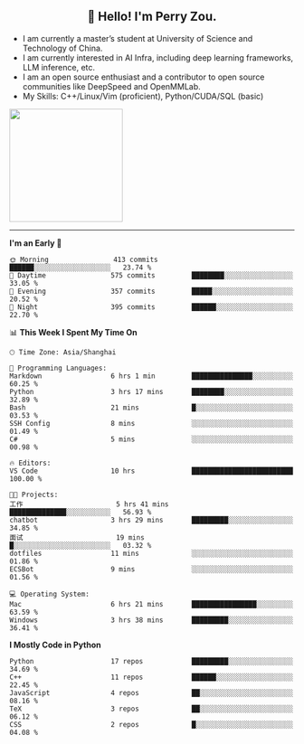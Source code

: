 <h2 align="center">👋 Hello! I'm Perry Zou.</h2>

- I am currently a master’s student at University of Science and Technology of China.
- I am currently interested in AI Infra, including deep learning frameworks, LLM inference, etc.
- I am an open source enthusiast and a contributor to open source communities like DeepSpeed and OpenMMLab.
- My Skills: C++/Linux/Vim (proficient), Python/CUDA/SQL (basic)

<img height=200 align="center" src="https://github-readme-stats.vercel.app/api?username=zonepg" />

-------

<!--START_SECTION:waka-->
**I'm an Early 🐤** 

```text
🌞 Morning                413 commits         ██████░░░░░░░░░░░░░░░░░░░   23.74 % 
🌆 Daytime                575 commits         ████████░░░░░░░░░░░░░░░░░   33.05 % 
🌃 Evening                357 commits         █████░░░░░░░░░░░░░░░░░░░░   20.52 % 
🌙 Night                  395 commits         ██████░░░░░░░░░░░░░░░░░░░   22.70 % 
```


📊 **This Week I Spent My Time On** 

```text
🕑︎ Time Zone: Asia/Shanghai

💬 Programming Languages: 
Markdown                 6 hrs 1 min         ███████████████░░░░░░░░░░   60.25 % 
Python                   3 hrs 17 mins       ████████░░░░░░░░░░░░░░░░░   32.89 % 
Bash                     21 mins             █░░░░░░░░░░░░░░░░░░░░░░░░   03.53 % 
SSH Config               8 mins              ░░░░░░░░░░░░░░░░░░░░░░░░░   01.49 % 
C#                       5 mins              ░░░░░░░░░░░░░░░░░░░░░░░░░   00.98 % 

🔥 Editors: 
VS Code                  10 hrs              █████████████████████████   100.00 % 

🐱‍💻 Projects: 
工作                       5 hrs 41 mins       ██████████████░░░░░░░░░░░   56.93 % 
chatbot                  3 hrs 29 mins       █████████░░░░░░░░░░░░░░░░   34.85 % 
面试                       19 mins             █░░░░░░░░░░░░░░░░░░░░░░░░   03.32 % 
dotfiles                 11 mins             ░░░░░░░░░░░░░░░░░░░░░░░░░   01.86 % 
ECSBot                   9 mins              ░░░░░░░░░░░░░░░░░░░░░░░░░   01.56 % 

💻 Operating System: 
Mac                      6 hrs 21 mins       ████████████████░░░░░░░░░   63.59 % 
Windows                  3 hrs 38 mins       █████████░░░░░░░░░░░░░░░░   36.41 % 
```

**I Mostly Code in Python** 

```text
Python                   17 repos            █████████░░░░░░░░░░░░░░░░   34.69 % 
C++                      11 repos            ██████░░░░░░░░░░░░░░░░░░░   22.45 % 
JavaScript               4 repos             ██░░░░░░░░░░░░░░░░░░░░░░░   08.16 % 
TeX                      3 repos             ██░░░░░░░░░░░░░░░░░░░░░░░   06.12 % 
CSS                      2 repos             █░░░░░░░░░░░░░░░░░░░░░░░░   04.08 % 
```




<!--END_SECTION:waka-->
